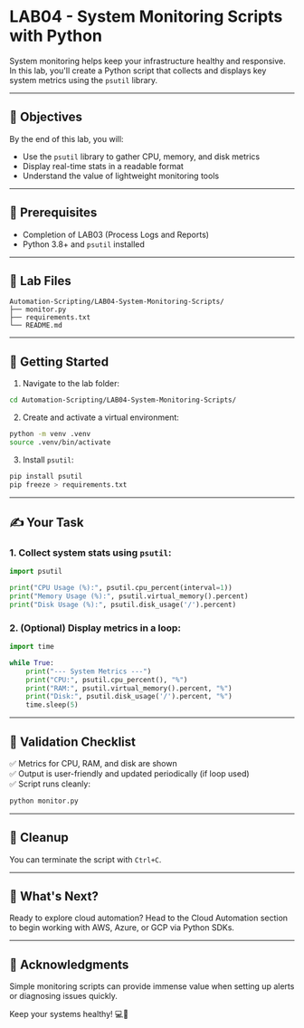 # LAB04 - System Monitoring Scripts with Python

System monitoring helps keep your infrastructure healthy and responsive. In this lab, you'll create a Python script that collects and displays key system metrics using the `psutil` library.

---

## 🎯 Objectives

By the end of this lab, you will:
- Use the `psutil` library to gather CPU, memory, and disk metrics
- Display real-time stats in a readable format
- Understand the value of lightweight monitoring tools

---

## 🧰 Prerequisites

- Completion of LAB03 (Process Logs and Reports)
- Python 3.8+ and `psutil` installed

---

## 📁 Lab Files

```
Automation-Scripting/LAB04-System-Monitoring-Scripts/
├── monitor.py
├── requirements.txt
└── README.md
```

---

## 🚀 Getting Started

1. Navigate to the lab folder:
```bash
cd Automation-Scripting/LAB04-System-Monitoring-Scripts/
```

2. Create and activate a virtual environment:
```bash
python -m venv .venv
source .venv/bin/activate
```

3. Install `psutil`:
```bash
pip install psutil
pip freeze > requirements.txt
```

---

## ✍️ Your Task

### 1. Collect system stats using `psutil`:
```python
import psutil

print("CPU Usage (%):", psutil.cpu_percent(interval=1))
print("Memory Usage (%):", psutil.virtual_memory().percent)
print("Disk Usage (%):", psutil.disk_usage('/').percent)
```

### 2. (Optional) Display metrics in a loop:
```python
import time

while True:
    print("--- System Metrics ---")
    print("CPU:", psutil.cpu_percent(), "%")
    print("RAM:", psutil.virtual_memory().percent, "%")
    print("Disk:", psutil.disk_usage('/').percent, "%")
    time.sleep(5)
```

---

## 🧪 Validation Checklist

✅ Metrics for CPU, RAM, and disk are shown  
✅ Output is user-friendly and updated periodically (if loop used)  
✅ Script runs cleanly:
```bash
python monitor.py
```

---

## 🧹 Cleanup
You can terminate the script with `Ctrl+C`.

---

## 💬 What's Next?
Ready to explore cloud automation? Head to the Cloud Automation section to begin working with AWS, Azure, or GCP via Python SDKs.

---

## 🙏 Acknowledgments
Simple monitoring scripts can provide immense value when setting up alerts or diagnosing issues quickly.

Keep your systems healthy! 💻🐍